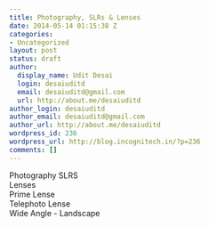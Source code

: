 ```yaml
---
title: Photography, SLRs & Lenses
date: 2014-05-14 01:15:38 Z
categories:
- Uncategorized
layout: post
status: draft
author:
  display_name: Udit Desai
  login: desaiuditd
  email: desaiuditd@gmail.com
  url: http://about.me/desaiuditd
author_login: desaiuditd
author_email: desaiuditd@gmail.com
author_url: http://about.me/desaiuditd
wordpress_id: 236
wordpress_url: http://blog.incognitech.in/?p=236
comments: []
---
```


<p>Photography SLRS<br />
Lenses<br />
Prime Lense<br />
Telephoto Lense<br />
Wide Angle - Landscape</p>

